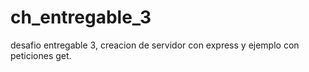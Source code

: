 # ch_entregable_3
desafio entregable 3, creacion de servidor con express y ejemplo con peticiones get.



